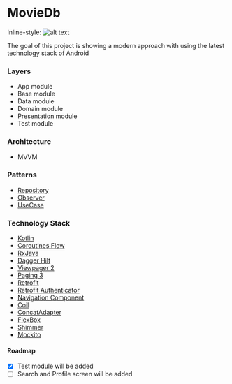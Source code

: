 # MovieDb

Inline-style: 
![alt text](https://cdn-images-1.medium.com/max/1200/1*vIR7iO-1GnY2xYxL6NiYkw.png "Logo Title Text 1")

The goal of this project is showing a modern approach with using the latest technology stack of Android

### Layers

- App module
- Base module
- Data module
- Domain module
- Presentation module
- Test module

### Architecture

- MVVM

### Patterns

- [Repository](https://developer.android.com/jetpack/guide)
- [Observer](https://medium.com/better-programming/everything-to-should-understand-about-livedata-507dd83adea7)
- [UseCase](https://caminao.blog/how-to-implement-symbolic-representations/patterns/functional-patterns/use-case-patterns/)

### Technology Stack

- [Kotlin](https://kotlinlang.org)
- [Coroutines Flow](https://kotlinlang.org/docs/reference/coroutines/flow.html)
- [RxJava](https://github.com/ReactiveX/RxJava)
- [Dagger Hilt](https://dagger.dev/hilt/)
- [Viewpager 2](https://developer.android.com/jetpack/androidx/releases/viewpager2)
- [Paging 3](https://developer.android.com/topic/libraries/architecture/paging/v3-overview)
- [Retrofit](https://square.github.io/retrofit/)
- [Retrofit Authenticator](https://square.github.io/okhttp/4.x/okhttp/okhttp3/-authenticator/)
- [Navigation Component](https://developer.android.com/guide/navigation/navigation-getting-started)
- [Coil](https://github.com/coil-kt/coil)
- [ConcatAdapter](https://developer.android.com/reference/androidx/recyclerview/widget/ConcatAdapter)
- [FlexBox](https://github.com/google/flexbox-layout)
- [Shimmer](https://github.com/facebook/shimmer-android)
- [Mockito](https://site.mockito.org)

#### Roadmap

- [x] Test module will be added
- [ ] Search and Profile screen will be added 
